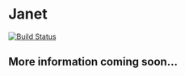 # Janet
[![Build Status](https://travis-ci.org/olvrb/janet.svg?branch=master)](https://travis-ci.org/olvrb/janet)

## More information coming soon...